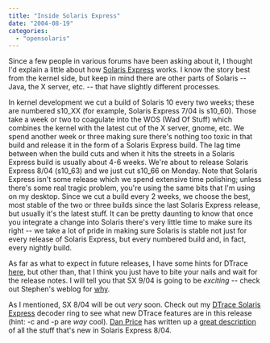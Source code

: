 ```yaml
---
title: "Inside Solaris Express"
date: "2004-08-19"
categories: 
  - "opensolaris"
---
```


Since a few people in various forums have been asking about it, I thought I'd explain a little about how [Solaris Express](http://wwws.sun.com/software/solaris/solaris-express/sol_index.html) works. I know the story best from the kernel side, but keep in mind there are other parts of Solaris -- Java, the X server, etc. -- that have slightly different processes.

In kernel development we cut a build of Solaris 10 every two weeks; these are numbered s10\_XX (for example, Solaris Express 7/04 is s10\_60). Those take a week or two to coagulate into the WOS (Wad Of Stuff) which combines the kernel with the latest cut of the X server, gnome, etc. We spend another week or three making sure there's nothing too toxic in that build and release it in the form of a Solaris Express build. The lag time between when the build cuts and when it hits the streets in a Solaris Express build is usually about 4-6 weeks. We're about to release Solaris Express 8/04 (s10\_63) and we just cut s10\_66 on Monday. Note that Solaris Express isn't some release which we spend extensive time polishing; unless there's some real tragic problem, you're using the same bits that I'm using on my desktop. Since we cut a build every 2 weeks, we choose the best, most stable of the two or three builds since the last Solaris Express release, but usually it's the latest stuff. It can be pretty daunting to know that once you integrate a change into Solaris there's very little time to make sure its right -- we take a lot of pride in making sure Solaris is stable not just for every release of Solaris Express, but every numbered build and, in fact, every nightly build.

As far as what to expect in future releases, I have some hints for DTrace [here](http://blogs.sun.com/roller/page/ahl/dtracesched), but other than, that I think you just have to bite your nails and wait for the release notes. I will tell you that SX 9/04 is going to be _exciting_ -- check out Stephen's weblog for [why](http://blogs.sun.com/roller/page/sch/20040726#enabling_and_disabling).

As I mentioned, SX 8/04 will be out _very_ soon. Check out my [DTrace Solaris Express](http://blogs.sun.com/roller/page/ahl/dtracesched) decoder ring to see what new DTrace features are in this release (hint: -c and -p are _way_ cool). [Dan Price](http://blogs.sun.com/dp) has written up a [great description](http://blogs.sun.com/roller/page/dp/20040822#what_s_new_in_solaris) of all the stuff that's new in Solaris Express 8/04.
